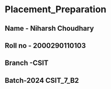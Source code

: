 # Placement_Preparation
## Name - Niharsh Choudhary
## Roll no - 2000290110103
## Branch -CSIT
## Batch-2024 CSIT_7_B2
